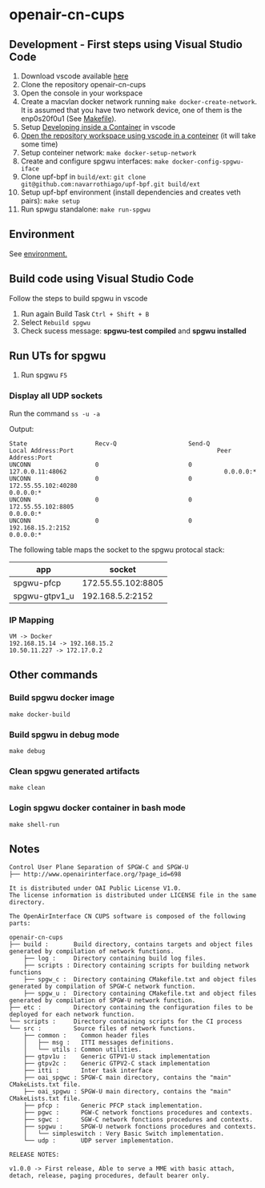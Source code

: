 # openair-cn-cups

## Development - First steps using Visual Studio Code

1. Download vscode available [here](https://code.visualstudio.com/download)
1. Clone the repository openair-cn-cups
1. Open the console in your workspace
1. Create a macvlan docker network  running ```make docker-create-network```.\
It is assumed that you have two network device, one of them is the enp0s20f0u1 (See [Makefile](Makefile)).
1. Setup [Developing inside a Container](https://code.visualstudio.com/docs/remote/container) in vscode
1. [Open the repository workspace using vscode in a conteiner](https://code.visualstudio.com/docs/remote/containers#_open-an-existing-workspace-in-a-container) (it will take some time)
1. Setup conteiner network: ```make docker-setup-network```  
1. Create and configure spgwu interfaces: ```make docker-config-spgwu-iface```  
1. Clone upf-bpf in `build/ext`: `git clone git@github.com:navarrothiago/upf-bpf.git build/ext`
1. Setup upf-bpf environment (install dependencies and creates veth pairs): `make setup`
1. Run spwgu standalone: `make run-spgwu`

## Environment

See [environment.](https://github.com/navarrothiago/masters/wiki/OpenAirInterface#lte-test-environment)

## Build code using Visual Studio Code

Follow the steps to build spgwu in vscode

1. Run again Build Task ```Ctrl + Shift + B```
1. Select ```Rebuild spgwu```
1. Check sucess message: **spgwu-test compiled** and **spgwu installed**

## Run UTs for spgwu

1. Run spgwu ```F5```

### Display all UDP sockets

Run the command ```ss -u -a```

Output:

```
State                   Recv-Q                    Send-Q                                        Local Address:Port                                        Peer Address:Port                   
UNCONN                  0                         0                                                127.0.0.11:48062                                            0.0.0.0:*                      
UNCONN                  0                         0                                             172.55.55.102:40280                                            0.0.0.0:*                      
UNCONN                  0                         0                                             172.55.55.102:8805                                             0.0.0.0:*                      
UNCONN                  0                         0                                              192.168.15.2:2152                                             0.0.0.0:* 
```

The following table maps the socket to the spgwu protocal stack:

app | socket
--- | --- 
spgwu-pfcp | 172.55.55.102:8805
spgwu-gtpv1_u | 192.168.5.2:2152

### IP Mapping

``` 
VM -> Docker
192.168.15.14 -> 192.168.15.2
10.50.11.227 -> 172.17.0.2
```
## Other commands

### Build spgwu docker image

```
make docker-build
```

### Build spgwu in debug mode

```
make debug
```

### Clean spgwu generated artifacts 

```
make clean
```

### Login spgwu docker container in bash mode

```
make shell-run
```



## Notes

```
Control User Plane Separation of SPGW-C and SPGW-U
├── http://www.openairinterface.org/?page_id=698 

It is distributed under OAI Public License V1.0. 
The license information is distributed under LICENSE file in the same directory.

The OpenAirInterface CN CUPS software is composed of the following parts: 

openair-cn-cups
├── build :       Build directory, contains targets and object files generated by compilation of network functions. 
    ├── log :     Directory containing build log files.
    ├── scripts : Directory containing scripts for building network functions
    ├── spgw_c :  Directory containing CMakefile.txt and object files generated by compilation of SPGW-C network function. 
    ├── spgw_u :  Directory containing CMakefile.txt and object files generated by compilation of SPGW-U network function. 
├── etc :         Directory containing the configuration files to be deployed for each network function.
└── scripts :     Directory containing scripts for the CI process
└── src :         Source files of network functions.
    ├── common :    Common header files
    │   ├── msg :   ITTI messages definitions.
    │   └── utils : Common utilities.
    ├── gtpv1u :    Generic GTPV1-U stack implementation
    ├── gtpv2c :    Generic GTPV2-C stack implementation
    ├── itti :      Inter task interface 
    ├── oai_spgwc : SPGW-C main directory, contains the "main" CMakeLists.txt file.
    ├── oai_spgwu : SPGW-U main directory, contains the "main" CMakeLists.txt file.
    ├── pfcp :      Generic PFCP stack implementation.
    ├── pgwc :      PGW-C network fonctions procedures and contexts.
    ├── sgwc :      SGW-C network fonctions procedures and contexts.
    ├── spgwu :     SPGW-U network fonctions procedures and contexts.
    │   └── simpleswitch : Very Basic Switch implementation.
    └── udp :       UDP server implementation.

RELEASE NOTES:

v1.0.0 -> First release, Able to serve a MME with basic attach, detach, release, paging procedures, default bearer only.
```
